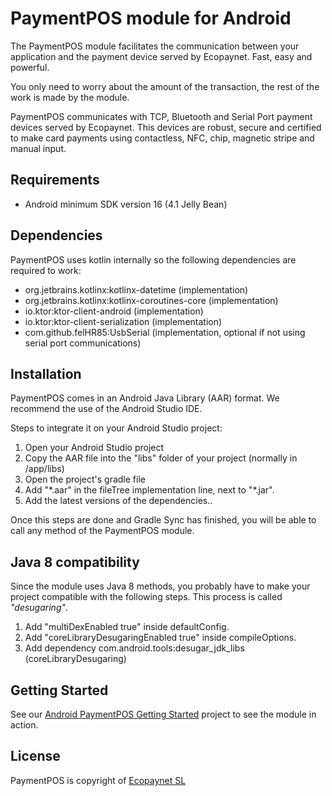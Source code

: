 # PaymentPOS module for Android
The PaymentPOS module facilitates the communication between your application and the payment device served by Ecopaynet. Fast, easy and powerful.

You only need to worry about the amount of the transaction, the rest of the work is made by the module.

PaymentPOS communicates with TCP, Bluetooth and Serial Port payment devices served by Ecopaynet. This devices are robust, secure and certified to make card payments using contactless, NFC, chip, magnetic stripe and manual input.

## Requirements
- Android minimum SDK version 16 (4.1 Jelly Bean)
 
## Dependencies
PaymentPOS uses kotlin internally so the following dependencies are required to work:
 - org.jetbrains.kotlinx:kotlinx-datetime (implementation)
 - org.jetbrains.kotlinx:kotlinx-coroutines-core (implementation)
 - io.ktor:ktor-client-android (implementation)
 - io.ktor:ktor-client-serialization (implementation)
 - com.github.felHR85:UsbSerial (implementation, optional if not using serial port communications)

## Installation
PaymentPOS comes in an Android Java Library (AAR) format. We recommend the use of the Android Studio IDE.

Steps to integrate it on your Android Studio project:
 1. Open your Android Studio project	
 2. Copy the AAR file into the "libs" folder of your project (normally in /app/libs)
 3. Open the project's gradle file
 4. Add "\*.aar" in the fileTree implementation line, next to "\*.jar". 
 5. Add the latest versions of the dependencies..

Once this steps are done and Gradle Sync has finished, you will be able to call any method of the PaymentPOS module.

## Java 8 compatibility
Since the module uses Java 8 methods, you probably have to make your project compatible with the following steps. This process is called *"desugaring"*.
 1. Add "multiDexEnabled true" inside defaultConfig.
 2. Add "coreLibraryDesugaringEnabled true" inside compileOptions.
 3. Add dependency com.android.tools:desugar_jdk_libs (coreLibraryDesugaring)
	
## Getting Started
See our [Android PaymentPOS Getting Started](https://github.com/ecopaynet/Android-PaymentPOS-Getting-Started) project to see the module in action.
 
## License
PaymentPOS is copyright of [Ecopaynet SL](https://www.ecopaynet.com)
